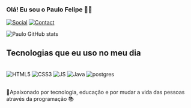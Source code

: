 ### Olá! Eu sou o Paulo Felipe 👋🏼

[![Social](https://img.shields.io/badge/LinkedIn-0077B5?style=for-the-badge&logo=linkedin&logoColor=white
)](https://www.linkedin.com/in/paulo-felip/)
[![Contact](https://img.shields.io/badge/WhatsApp-25D366?style=for-the-badge&logo=whatsapp&logoColor=white
)](https://wa.me/11985652608)

![Paulo GitHub stats](https://github-readme-stats.vercel.app/api?username=paulo227&show_icons=true&theme=radical)

## Tecnologias que eu uso no meu dia

<div style= "display: inline_block"><br/>
    <img align="center" alt="HTML5" src="https://img.shields.io/badge/HTML5-E34F26?style=for-the-badge&logo=html5&logoColor=white">
    <img align="center" alt="CSS3" src="https://img.shields.io/badge/CSS3-1572B6?style=for-the-badge&logo=css3&logoColor=white">
    <img align="center" alt="JS" src="https://img.shields.io/badge/JavaScript-323330?style=for-the-badge&logo=javascript&logoColor=F7DF1E">
    <img align="center" alt="Java" src="https://img.shields.io/badge/Java-ED8B00?style=for-the-badge&logo=openjdk&logoColor=white">
    <img align="center" alt="postgres" src="https://img.shields.io/badge/PostgreSQL-316192?style=for-the-badge&logo=postgresql&logoColor=white">
</div><br/>

🥰Apaixonado por tecnologia, educação e por mudar a vida das pessoas através da programação 📚
